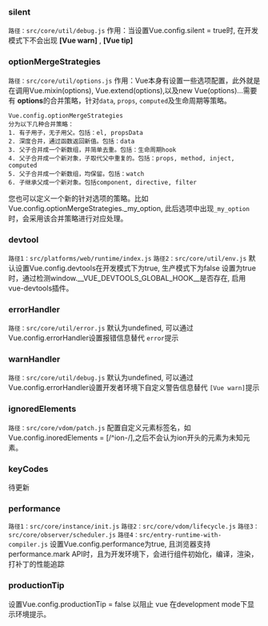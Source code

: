 ### silent
`路径：src/core/util/debug.js`
作用：当设置Vue.config.silent = true时, 在开发模式下不会出现 **[Vue warn]** , **[Vue tip]**  

### optionMergeStrategies
`路径：src/core/util/options.js`
作用：Vue本身有设置一些选项配置，此外就是在调用Vue.mixin(options), Vue.extend(options),以及new Vue(options)...需要有 **options**的合并策略，针对`data`, `props`,
`computed`及生命周期等策略。  
```
Vue.config.optionMergeStrategies
分为以下几种合并策略：
1. 有子用子，无子用父。包括：el, propsData
2. 深度合并，通过函数返回新值。包括：data
3. 父子合并成一个新数组，并简单去重。包括：生命周期hook
4. 父子合并成一个新对象，子取代父中重复的。包括：props, method, inject, computed
5. 父子合并成一个新数组，均保留。包括：watch
6. 子继承父成一个新对象。包括component, directive, filter
```
您也可以定义一个新的针对选项的策略。比如Vue.config.optionMergeStrategies._my_option, 此后选项中出现`_my_option`时，会采用该合并策略进行对应处理。

### devtool
`路径1：src/platforms/web/runtime/index.js`
`路径2：src/core/util/env.js`
默认设置Vue.config.devtools在开发模式下为true, 生产模式下为false
设置为true时，通过检测window.__VUE_DEVTOOLS_GLOBAL_HOOK__是否存在, 启用vue-devtools插件。

### errorHandler
`路径：src/core/util/error.js`
默认为undefined, 可以通过Vue.config.errorHandler设置报错信息替代 `error`提示

### warnHandler
`路径：src/core/util/debug.js`
默认为undefined, 可以通过Vue.config.errorHandler设置开发者环境下自定义警告信息替代 `[Vue warn]`提示

### ignoredElements
`路径：src/core/vdom/patch.js`
配置自定义元素标签名，如Vue.config.inoredElements = [/^ion-/],之后不会认为ion开头的元素为未知元素。

### keyCodes
待更新  

### performance
`路径1：src/core/instance/init.js`
`路径2：src/core/vdom/lifecycle.js`
`路径3：src/core/observer/scheduler.js`
`路径4：src/entry-runtime-with-compiler.js`
设置Vue.config.performance为true, 且浏览器支持performance.mark API时，且为开发环境下，会进行组件初始化，编译，渲染，打补丁的性能追踪

### productionTip
设置Vue.config.productionTip = false 以阻止 vue 在development mode下显示环境提示。



